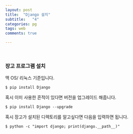 ```yaml
---
layout: post
title:  "Django 설치"
subtitle:   "4"
categories: pg
tags: web
comments: true

---
```


<br/>

### 장고 프로그램 설치

맥 OS/ 리눅스 기준입니다.

```
$ pip install Django
```

혹시 이미 사용한 흔적이 있다면 버전을 업그레이드 해줍니다.

```
$ pip install Django --upgrade
```

혹시 장고가 설치된 디렉토리를 알고싶다면 다음을 입력하면 됩니다.

```
$ python -c "import django; print(django.__path__)"
```

